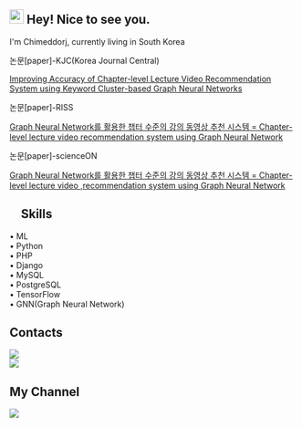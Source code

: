  <h2><img src="https://media.giphy.com/media/hvRJCLFzcasrR4ia7z/giphy.gif" width="25px"> Hey! Nice to see you.
 </h2> 

<p>I'm Chimeddorj, currently living in South Korea </p>
논문[paper]-KJC(Korea Journal Central) <a href="https://journal.kci.go.kr/jksci/archive/articleView?artiId=ART003104517"><p>Improving Accuracy of Chapter-level Lecture Video Recommendation System using Keyword Cluster-based Graph Neural Networks</p></a>

논문[paper]-RISS<a href="https://www.riss.kr/search/detail/DetailView.do?p_mat_type=be54d9b8bc7cdb09&control_no=8880060ffec5650bffe0bdc3ef48d419&outLink=K
               "><p>Graph Neural Network를 활용한 챕터 수준의 강의 동영상 추천 시스템 = Chapter-level lecture video recommendation system using Graph Neural Network</p></a>

논문[paper]-scienceON <a href="https://scienceon.kisti.re.kr/srch/selectPORSrchArticle.do?cn=DIKO0016835391&fbclid=IwZXh0bgNhZW0CMTEAAR0N098y0pUjimMzz6kju2Mw_rh9xQrOLJjI0Cb3tYyWNDxf6dmER_YOvic_aem_BiH8cKASkCIdlzfZ82PACg#;"><p>Graph Neural Network를 활용한 챕터 수준의 강의 동영상 추천 시스템 = Chapter-level lecture video ,recommendation system using Graph Neural Network</p></a>

<h2> <img src="https://upload.wikimedia.org/wikipedia/commons/thumb/8/8b/Light_bulb_icon.svg/1435px-Light_bulb_icon.svg.png" width="15px"/> Skills</h2>
<span> • ML </span> <br>
<span> • Python</span> <br>
<span> • PHP</span> <br>
<span> • Django</span> <br>
<span> • MySQL</span> <br>
<span> • PostgreSQL</span> <br>
<span> • TensorFlow</span> <br>
<span> • GNN(Graph Neural Network) </span>


<br />
<h2>Contacts</h2>

<a href="mailto:chimeddorj201@gmail.com">
<img src="https://img.shields.io/badge/Gmail-f00707?style=for-the-badge&logo=gmail&logoColor=white" target="_blank"/>
</a>
<br>
<a href="mailto:chimeddorj@naver.com">
 <img src="https://img.shields.io/badge/Naver-00707?style=for-the-badge&logo=naver&logoColor=white" target="_blank"/>
</a>
<h2>My Channel</h2>
<a href="https://www.youtube.com/channel/UCp6k7NFx91ccB0ahUCpq3xw" target="_blank">
 <img src="https://img.shields.io/badge/Youtube-bf1515?style=for-the-badge&logo=Youtube&logoColor=white" />
</a>

